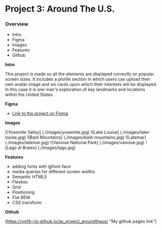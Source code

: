 # Project 3: Around The U.S.

### Overview  

* Intro  
* Figma  
* Images 
* Features
* Github
  
**Intro**
  
This project is made so all the elements are displayed correctly on popular screen sizes. It includes a profile section in which users can upload their own avatar image and six cards upon which their interests will be displayed. In this case it is one man's exploration of key landmarks and locations within the United States.
  
**Figma**  
  
* [Link to the project on Figma](https://www.figma.com/file/ii4xxsJ0ghevUOcssTlHZv/Sprint-3%3A-Around-the-US?node-id=0%3A1)  
  
**Images**  
  
![Yosemite Valley] (./images/yosemite.jpg)
![Lake Louise] (./images/lake-louise.jpg)
![Bald Mountains] (./images/bald-mountains.jpg)
![Latemar] (./images/latemar.jpg)
![Vanoise National Park] (./images/vanoise.jpg)
![Lago di Braies] (./images/lago.jpg)



**Features**
* adding fonts with @font-face
* media queries for different screen widths
* Semantic HTML5
* Flexbox
* Grid
* Positioning
* Flat BEM
* CSS transform

**Github**

(https://vmfb-rio.github.io/se_project_aroundtheus/ "My github pages link")